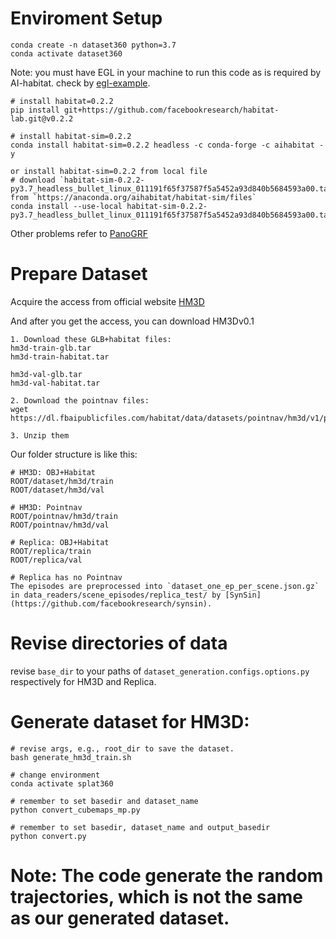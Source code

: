 
# Enviroment Setup
```
conda create -n dataset360 python=3.7
conda activate dataset360
```

Note: you must have EGL in your machine to run this code as is required by AI-habitat.
check by [egl-example](https://github.com/erwincoumans/egl_example).
```
# install habitat=0.2.2
pip install git+https://github.com/facebookresearch/habitat-lab.git@v0.2.2

# install habitat-sim=0.2.2
conda install habitat-sim=0.2.2 headless -c conda-forge -c aihabitat -y

or install habitat-sim=0.2.2 from local file
# download `habitat-sim-0.2.2-py3.7_headless_bullet_linux_011191f65f37587f5a5452a93d840b5684593a00.tar.bz2` from `https://anaconda.org/aihabitat/habitat-sim/files`
conda install --use-local habitat-sim-0.2.2-py3.7_headless_bullet_linux_011191f65f37587f5a5452a93d840b5684593a00.tar.bz2

```
Other problems refer to [PanoGRF](https://github.com/thucz/PanoGRF/blob/main/docs/install.md)


# Prepare Dataset

Acquire the access from official website [HM3D](https://matterport.com/partners/meta)


And after you get the access, you can
download HM3Dv0.1

```
1. Download these GLB+habitat files:
hm3d-train-glb.tar
hm3d-train-habitat.tar

hm3d-val-glb.tar
hm3d-val-habitat.tar

2. Download the pointnav files:
wget https://dl.fbaipublicfiles.com/habitat/data/datasets/pointnav/hm3d/v1/pointnav_hm3d_v1.zip

3. Unzip them
```
Our folder structure is like this:
```
# HM3D: OBJ+Habitat
ROOT/dataset/hm3d/train
ROOT/dataset/hm3d/val

# HM3D: Pointnav
ROOT/pointnav/hm3d/train
ROOT/pointnav/hm3d/val

# Replica: OBJ+Habitat
ROOT/replica/train
ROOT/replica/val

# Replica has no Pointnav
The episodes are preprocessed into `dataset_one_ep_per_scene.json.gz` in data_readers/scene_episodes/replica_test/ by [SynSin](https://github.com/facebookresearch/synsin).
```


# Revise directories of data
revise `base_dir` to your paths of `dataset_generation.configs.options.py` respectively for HM3D and Replica.

# Generate dataset for HM3D:
```
# revise args, e.g., root_dir to save the dataset.
bash generate_hm3d_train.sh
```

```
# change environment
conda activate splat360

# remember to set basedir and dataset_name
python convert_cubemaps_mp.py

# remember to set basedir, dataset_name and output_basedir
python convert.py

```

# Note: The code generate the random trajectories, which is not the same as our generated dataset.
